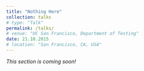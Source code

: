 ```yaml
---
title: "Nothing Here"
collection: talks
# type: "Talk"
permalink: /talks/
# venue: "UC San Francisco, Department of Testing"
date: 21.10.2015
# location: "San Francisco, CA, USA"
---
```


_This section is coming soon!_